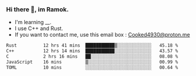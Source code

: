 ### Hi there 👋, im Ramok.

- I'm learning __.
- I use C++ and Rust.
- If you want to contact me, use this email box : Cooked4930@proton.me

<!--START_SECTION:waka-->

```txt
Rust          12 hrs 41 mins  ███████████▒░░░░░░░░░░░░░   45.18 %
C++           12 hrs 14 mins  ███████████░░░░░░░░░░░░░░   43.57 %
C             2 hrs 16 mins   ██░░░░░░░░░░░░░░░░░░░░░░░   08.08 %
JavaScript    16 mins         ▒░░░░░░░░░░░░░░░░░░░░░░░░   00.99 %
TOML          10 mins         ░░░░░░░░░░░░░░░░░░░░░░░░░   00.64 %
```

<!--END_SECTION:waka-->
